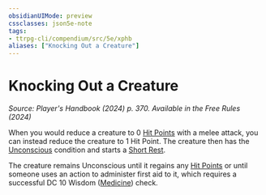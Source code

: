 ```yaml
---
obsidianUIMode: preview
cssclasses: json5e-note
tags:
- ttrpg-cli/compendium/src/5e/xphb
aliases: ["Knocking Out a Creature"]
---
```

# Knocking Out a Creature
*Source: Player's Handbook (2024) p. 370. Available in the Free Rules (2024)* 

When you would reduce a creature to 0 [Hit Points](Misc%20Files/CLI/rules/variant-rules/hit-points-xphb.md) with a melee attack, you can instead reduce the creature to 1 Hit Point. The creature then has the [Unconscious](Misc%20Files/CLI/rules/conditions.md#Unconscious) condition and starts a [Short Rest](Misc%20Files/CLI/rules/variant-rules/short-rest-xphb.md).

The creature remains Unconscious until it regains any [Hit Points](Misc%20Files/CLI/rules/variant-rules/hit-points-xphb.md) or until someone uses an action to administer first aid to it, which requires a successful DC 10 Wisdom ([Medicine](Misc%20Files/CLI/rules/skills.md#Medicine)) check.